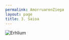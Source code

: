 ```yaml
---
permalink: AmorruarenZiega
layout: page
title: 3. Saioa
---
```


![Erhlium](https://external-content.duckduckgo.com/iu/?u=https%3A%2F%2Fi.pinimg.com%2Foriginals%2F85%2F99%2Fbf%2F8599bf31f483acfe62489d6a41dbce0d.jpg&f=1&nofb=1&ipt=262330891581fbb41c4df37260a578e636a83a9580b6cd7aa63dc4d0a196213c&ipo=images)
